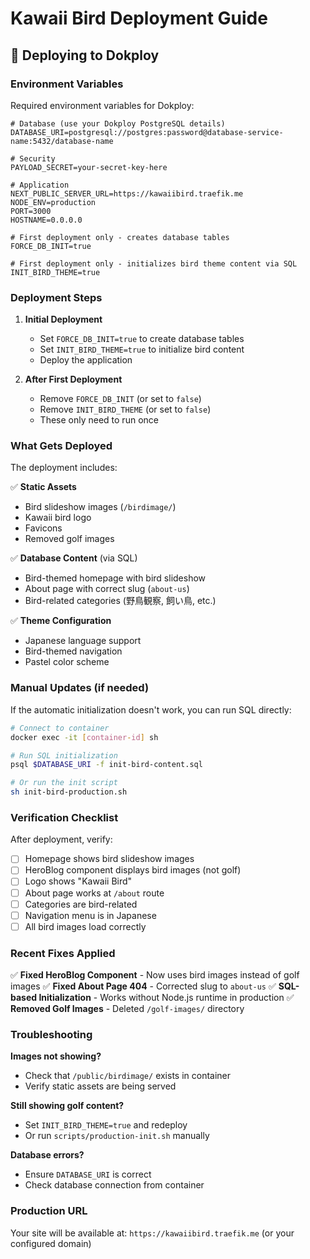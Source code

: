 # Kawaii Bird Deployment Guide

## 🚀 Deploying to Dokploy

### Environment Variables

Required environment variables for Dokploy:

```env
# Database (use your Dokploy PostgreSQL details)
DATABASE_URI=postgresql://postgres:password@database-service-name:5432/database-name

# Security
PAYLOAD_SECRET=your-secret-key-here

# Application
NEXT_PUBLIC_SERVER_URL=https://kawaiibird.traefik.me
NODE_ENV=production
PORT=3000
HOSTNAME=0.0.0.0

# First deployment only - creates database tables
FORCE_DB_INIT=true

# First deployment only - initializes bird theme content via SQL
INIT_BIRD_THEME=true
```

### Deployment Steps

1. **Initial Deployment**
   - Set `FORCE_DB_INIT=true` to create database tables
   - Set `INIT_BIRD_THEME=true` to initialize bird content
   - Deploy the application

2. **After First Deployment**
   - Remove `FORCE_DB_INIT` (or set to `false`)
   - Remove `INIT_BIRD_THEME` (or set to `false`)
   - These only need to run once

### What Gets Deployed

The deployment includes:

✅ **Static Assets**
- Bird slideshow images (`/birdimage/`)
- Kawaii bird logo
- Favicons
- Removed golf images

✅ **Database Content** (via SQL)
- Bird-themed homepage with bird slideshow
- About page with correct slug (`about-us`)
- Bird-related categories (野鳥観察, 飼い鳥, etc.)

✅ **Theme Configuration**
- Japanese language support
- Bird-themed navigation
- Pastel color scheme

### Manual Updates (if needed)

If the automatic initialization doesn't work, you can run SQL directly:

```bash
# Connect to container
docker exec -it [container-id] sh

# Run SQL initialization
psql $DATABASE_URI -f init-bird-content.sql

# Or run the init script
sh init-bird-production.sh
```

### Verification Checklist

After deployment, verify:

- [ ] Homepage shows bird slideshow images
- [ ] HeroBlog component displays bird images (not golf)
- [ ] Logo shows "Kawaii Bird"
- [ ] About page works at `/about` route
- [ ] Categories are bird-related
- [ ] Navigation menu is in Japanese
- [ ] All bird images load correctly

### Recent Fixes Applied

✅ **Fixed HeroBlog Component** - Now uses bird images instead of golf images
✅ **Fixed About Page 404** - Corrected slug to `about-us`
✅ **SQL-based Initialization** - Works without Node.js runtime in production
✅ **Removed Golf Images** - Deleted `/golf-images/` directory

### Troubleshooting

**Images not showing?**
- Check that `/public/birdimage/` exists in container
- Verify static assets are being served

**Still showing golf content?**
- Set `INIT_BIRD_THEME=true` and redeploy
- Or run `scripts/production-init.sh` manually

**Database errors?**
- Ensure `DATABASE_URI` is correct
- Check database connection from container

### Production URL

Your site will be available at: `https://kawaiibird.traefik.me` (or your configured domain)